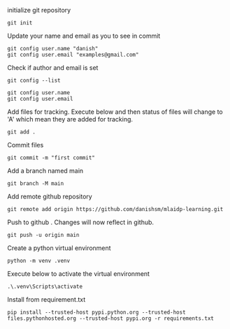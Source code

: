 initialize git repository

    git init

Update your name and email as you to see in commit

    git config user.name "danish"
    git config user.email "examples@gmail.com"

Check if author and email is set

    git config --list

    git config user.name
    git config user.email

Add files for tracking. Execute below and then status of files will change to 'A' which mean they are added for tracking.

    git add .

Commit files 

    git commit -m "first commit"

Add a branch named main

    git branch -M main

Add remote github repository

    git remote add origin https://github.com/danishsm/mlaidp-learning.git

Push to github . Changes will now reflect in github.

    git push -u origin main


Create a python virtual environment

    python -m venv .venv


Execute below to activate the virtual environment

    .\.venv\Scripts\activate

Install from requirement.txt

    pip install --trusted-host pypi.python.org --trusted-host files.pythonhosted.org --trusted-host pypi.org -r requirements.txt